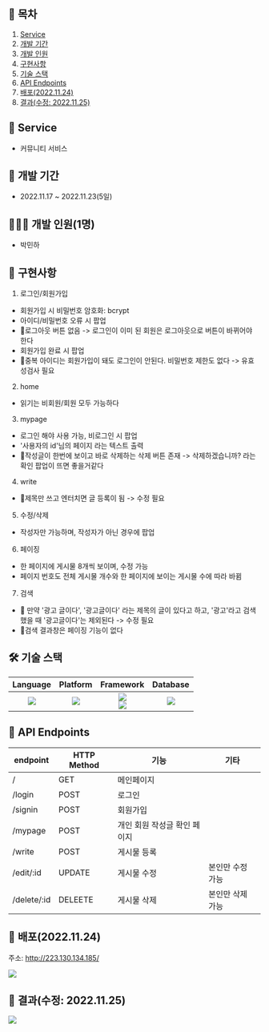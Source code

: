 ## 📎 목차
1. [Service](#-service)
2. [개발 기간](#-개발-기간)
3. [개발 인원](#-개발-인원1명)
4. [구현사항](#-구현사항)
5. [기술 스택](#-기술-스택)
6. [API Endpoints](#-api-endpoints)
7. [배포(2022.11.24)](#-배포20221124)
8. [결과(수정: 2022.11.25)](#-결과수정-20221125)


## 🚀 Service
- 커뮤니티 서비스

## 📆 개발 기간
- 2022.11.17 ~ 2022.11.23(5일)

## 🧑🏻‍💻 개발 인원(1명)
- 박민하

## 📝 구현사항
1. 로그인/회원가입
- 회원가입 시 비밀번호 암호화: bcrypt
- 아이디/비밀번호 오류 시 팝업
- 🚫로그아웃 버튼 없음 -> 로그인이 이미 된 회원은 로그아웃으로 버튼이 바뀌어야 한다 
- 회원가입 완료 시 팝업
- 🚫중복 아이디는 회원가입이 돼도 로그인이 안된다. 비밀번호 제한도 없다 -> 유효성검사 필요

2. home
- 읽기는 비회원/회원 모두 가능하다

3. mypage
- 로그인 해야 사용 가능, 비로그인 시 팝업
- '사용자의 id'님의 페이지 라는 텍스트 출력
- 🚫작성글이 한번에 보이고 바로 삭제하는 삭제 버튼 존재 -> 삭제하겠습니까? 라는 확인 팝업이 뜨면 좋을거같다

4. write
- 🚫제목만 쓰고 엔터치면 글 등록이 됨 -> 수정 필요

5. 수정/삭제
- 작성자만 가능하며, 작성자가 아닌 경우에 팝업

6. 페이징
- 한 페이지에 게시물 8개씩 보이며, 수정 가능
- 페이지 번호도 전체 게시물 개수와 한 페이지에 보이는 게시물 수에 따라 바뀜

7. 검색
- 🚫 만약 '광고 글이다', '광고글이다' 라는 제목의 글이 있다고 하고, '광고'라고 검색했을 때 '광고글이다'는 제외된다 -> 수정 필요
- 🚫검색 결과창은 페이징 기능이 없다

## 🛠 기술 스택
Language | Platform | Framework | Database |
| :----------------------------------------------------------------------------------------------------: | :----------------------------------------------------------------------------------------------------: | :--------------------------------------------------------------------------------------------------: | :----------------------------------------------------------------------------------------------------------: | 
<img src="https://img.shields.io/badge/JavaScript-F7DF1E?style=for-the-badge&logo=JavaScript&logoColor=white"> | <img src="https://img.shields.io/badge/Node.js-339933?style=for-the-badge&logo=Node.js&logoColor=white"> | <img src="https://img.shields.io/badge/express-000000?style=for-the-badge&logo=express&logoColor=white"> </br> <img src="https://img.shields.io/badge/Bootstrap-7952B3?style=for-the-badge&logo=Bootstrap&logoColor=white"> | <img src="https://img.shields.io/badge/MongoDB-47A248?style=for-the-badge&logo=MongoDB&logoColor=white"> 


## 🎯 API Endpoints
| endpoint | HTTP Method | 기능 | 기타
|----------|-------------| ---  | --
|/ | GET | 메인페이지 | 
|/login | POST | 로그인
|/signin | POST | 회원가입
|/mypage | POST | 개인 회원 작성글 확인 페이지
|/write | POST | 게시물 등록
|/edit/:id | UPDATE | 게시물 수정 | 본인만 수정 가능
|/delete/:id | DELEETE | 게시물 삭제 | 본인만 삭제 가능

## 🔖 배포(2022.11.24)
주소: http://223.130.134.185/

![](https://velog.velcdn.com/images/miracle-21/post/81fc918c-a505-4235-8d0e-37bb93d5f3b8/image.png)


## 🔖 결과(수정: 2022.11.25)
![](https://velog.velcdn.com/images/miracle-21/post/f851da54-7ffe-4681-8e2b-6e3f005fd7e8/image.gif)
